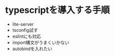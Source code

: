 # typescriptを導入する手順

<!-- - tscコマンド + tsconfig.jsonでjsに変換できるようにする -->
<!-- - webpack + tsloaderでtsconfig.jsonを元にjsに変換されるようにする -->
<!-- - multi entryやimport/exportがある場合でも対応できるようにする -->
<!-- - cssのbundleにも対応する -->
<!-- - 1ファイルのコンパイルに対応 -->
<!-- - resources/jsをresources/tsにする -->
- lite-server
- tsconfig試す
- eslintにも対応
- import構文がうまくいかない
- autobindを入れたい